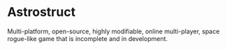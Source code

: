 Astrostruct
===========

Multi-platform, open-source, highly modifiable, online multi-player, space rogue-like game that is incomplete and in development.
